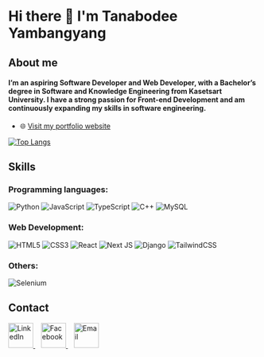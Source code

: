 # Hi there 👋 I'm Tanabodee Yambangyang

## About me
#### I’m an aspiring Software Developer and Web Developer, with a Bachelor’s degree in Software and Knowledge Engineering from Kasetsart University. I have a strong passion for Front-end Development and am continuously expanding my skills in software engineering.
- 🌐 [Visit my portfolio website](https://portfolio-second-version-frontend-d.vercel.app/)

[![Top Langs](https://github-readme-stats.vercel.app/api/top-langs/?username=Tanabodee-Yambangyang&layout=compact)](https://github.com/Tanabodee-Yambangyang)

## Skills
### Programming languages:
![Python](https://img.shields.io/badge/python-3670A0?style=for-the-badge&logo=python&logoColor=ffdd54)
![JavaScript](https://img.shields.io/badge/javascript-%23323330.svg?style=for-the-badge&logo=javascript&logoColor=%23F7DF1E)
![TypeScript](https://img.shields.io/badge/typescript-%23007ACC.svg?style=for-the-badge&logo=typescript&logoColor=white)
![C++](https://img.shields.io/badge/c++-%2300599C.svg?style=for-the-badge&logo=c%2B%2B&logoColor=white)
![MySQL](https://img.shields.io/badge/mysql-4479A1.svg?style=for-the-badge&logo=mysql&logoColor=white)

### Web Development:
![HTML5](https://img.shields.io/badge/html5-%23E34F26.svg?style=for-the-badge&logo=html5&logoColor=white)
![CSS3](https://img.shields.io/badge/css3-%231572B6.svg?style=for-the-badge&logo=css3&logoColor=white)
![React](https://img.shields.io/badge/react-%2320232a.svg?style=for-the-badge&logo=react&logoColor=%2361DAFB)
![Next JS](https://img.shields.io/badge/Next-black?style=for-the-badge&logo=next.js&logoColor=white)
![Django](https://img.shields.io/badge/django-%23092E20.svg?style=for-the-badge&logo=django&logoColor=white)
![TailwindCSS](https://img.shields.io/badge/tailwindcss-%2338B2AC.svg?style=for-the-badge&logo=tailwind-css&logoColor=white)

### Others:
![Selenium](https://img.shields.io/badge/-selenium-%43B02A?style=for-the-badge&logo=selenium&logoColor=white)

## Contact
<p align="left">
  <a href="https://www.linkedin.com/in/tanabodee-yambangyang-11a3882a2/" target="_blank">
    <img src="https://cdn-icons-png.flaticon.com/512/174/174857.png" alt="LinkedIn" width="50">
  </a>&nbsp;&nbsp;
  <a href="https://www.facebook.com/tanabodee.yambangyang.2025/" target="_blank">
    <img src="https://cdn-icons-png.flaticon.com/512/733/733547.png" alt="Facebook" width="50">
  </a>&nbsp;&nbsp;
  <a href="https://mail.google.com/mail/?view=cm&fs=1&to=tanabodeeyambangyang@gmail.com" target="_blank">
    <img src="https://cdn-icons-png.flaticon.com/512/732/732200.png" alt="Email" width="50">
  </a>
</p>


<!--
**Tanabodee-Yambangyang/Tanabodee-Yambangyang** is a ✨ _special_ ✨ repository because its `README.md` (this file) appears on your GitHub profile.

Here are some ideas to get you started:

- 🔭 I’m currently working on ...
- 🌱 I’m currently learning ...
- 👯 I’m looking to collaborate on ...
- 🤔 I’m looking for help with ...
- 💬 Ask me about ...
- 📫 How to reach me: ...
- 😄 Pronouns: ...
- ⚡ Fun fact: ...
-->
